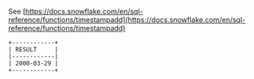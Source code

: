 See [https://docs.snowflake.com/en/sql-reference/functions/timestampadd](https://docs.snowflake.com/en/sql-reference/functions/timestampadd)
```
+------------+
| RESULT     |
|------------|
| 2000-03-29 |
+------------+
```
